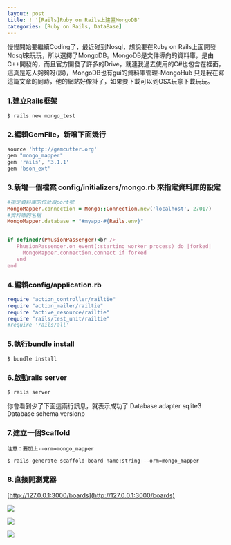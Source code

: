 ```yaml
---
layout: post
title: ! '[Rails]Ruby on Rails上建置MongoDB'
categories: [Ruby on Rails, DataBase]
---
```

慢慢開始要繼續Coding了，最近碰到Nosql，想說要在Ruby on Rails上面開發Nosql來玩玩，所以選擇了MongoDB。MongoDB是文件導向的資料庫，是由C++開發的，而且官方開發了許多的Drive，就連我過去使用的C#也包含在裡面，這真是吃人夠夠呀(誤)，MongoDB也有gui的資料庫管理-MongoHub 只是我在寫這篇文章的同時，他的網站好像掛了，如果要下載可以到OSX玩意下載玩玩。
### 1.建立Rails框架
	$ rails new mongo_test
### 2.編輯GemFile，新增下面幾行

``` ruby GemFile
source 'http://gemcutter.org'
gem "mongo_mapper"
gem 'rails', '3.1.1'
gem 'bson_ext'
```
<!--more-->

### 3.新增一個檔案 config/initializers/mongo.rb 來指定資料庫的設定
``` ruby config/initializers/mongo.rb
#指定資料庫的位址跟port號
MongoMapper.connection = Mongo::Connection.new('localhost', 27017)
#資料庫的名稱
MongoMapper.database = "#myapp-#{Rails.env}"


if defined?(PhusionPassenger)<br />
   PhusionPassenger.on_event(:starting_worker_process) do |forked|
     MongoMapper.connection.connect if forked
   end
end
```
### 4.編輯config/application.rb
``` ruby config/application.rb
require "action_controller/railtie"
require "action_mailer/railtie"
require "active_resource/railtie"
require "rails/test_unit/railtie"
#require 'rails/all'
```
### 5.執行bundle install
	$ bundle install
### 6.啟動rails server
	$ rails server

你會看到少了下面這兩行訊息，就表示成功了
Database adapter sqlite3
Database schema versionp

### 7.建立一個Scaffold
`注意：要加上--orm=mongo_mapper`

	$ rails generate scaffold board name:string --orm=mongo_mapper
### 8.直接開瀏覽器
[http://127.0.0.1:3000/boards](http://127.0.0.1:3000/boards)

![](http://blog-img.igotcloud.com/wp-content/uploads/2011/10/NewImage.png)

![](http://blog-img.igotcloud.com/wp-content/uploads/2011/10/NewImage1.png)

![](http://blog-img.igotcloud.com/wp-content/uploads/2011/10/NewImage2.png)